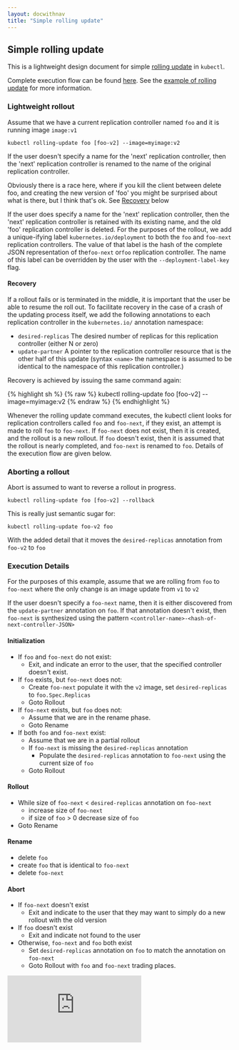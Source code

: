 ```yaml
---
layout: docwithnav
title: "Simple rolling update"
---
```

<!-- BEGIN MUNGE: UNVERSIONED_WARNING -->


<!-- END MUNGE: UNVERSIONED_WARNING -->

## Simple rolling update

This is a lightweight design document for simple [rolling update](../user-guide/kubectl/kubectl_rolling-update.html) in `kubectl`.

Complete execution flow can be found [here](#execution-details). See the [example of rolling update](../user-guide/update-demo/) for more information.

### Lightweight rollout

Assume that we have a current replication controller named `foo` and it is running image `image:v1`

`kubectl rolling-update foo [foo-v2] --image=myimage:v2`

If the user doesn't specify a name for the 'next' replication controller, then the 'next' replication controller is renamed to
the name of the original replication controller.

Obviously there is a race here, where if you kill the client between delete foo, and creating the new version of 'foo' you might be surprised about what is there, but I think that's ok.
See [Recovery](#recovery) below

If the user does specify a name for the 'next' replication controller, then the 'next' replication controller is retained with its existing name,
and the old 'foo' replication controller is deleted.  For the purposes of the rollout, we add a unique-ifying label `kubernetes.io/deployment` to both the `foo` and `foo-next` replication controllers.
The value of that label is the hash of the complete JSON representation of the`foo-next` or`foo` replication controller.  The name of this label can be overridden by the user with the `--deployment-label-key` flag.

#### Recovery

If a rollout fails or is terminated in the middle, it is important that the user be able to resume the roll out.
To facilitate recovery in the case of a crash of the updating process itself, we add the following annotations to each replication controller in the `kubernetes.io/` annotation namespace:
   * `desired-replicas` The desired number of replicas for this replication controller (either N or zero)
   * `update-partner` A pointer to the replication controller resource that is the other half of this update (syntax `<name>` the namespace is assumed to be identical to the namespace of this replication controller.)

Recovery is achieved by issuing the same command again:

{% highlight sh %}
{% raw %}
kubectl rolling-update foo [foo-v2] --image=myimage:v2
{% endraw %}
{% endhighlight %}

Whenever the rolling update command executes, the kubectl client looks for replication controllers called `foo` and `foo-next`, if they exist, an attempt is
made to roll `foo` to `foo-next`.  If `foo-next` does not exist, then it is created, and the rollout is a new rollout.  If `foo` doesn't exist, then
it is assumed that the rollout is nearly completed, and `foo-next` is renamed to `foo`.  Details of the execution flow are given below.


### Aborting a rollout

Abort is assumed to want to reverse a rollout in progress.

`kubectl rolling-update foo [foo-v2] --rollback`

This is really just semantic sugar for:

`kubectl rolling-update foo-v2 foo`

With the added detail that it moves the `desired-replicas` annotation from `foo-v2` to `foo`


### Execution Details

For the purposes of this example, assume that we are rolling from `foo` to `foo-next` where the only change is an image update from `v1` to `v2`

If the user doesn't specify a `foo-next` name, then it is either discovered from the `update-partner` annotation on `foo`.  If that annotation doesn't exist,
then `foo-next` is synthesized using the pattern `<controller-name>-<hash-of-next-controller-JSON>`

#### Initialization

   * If `foo` and `foo-next` do not exist:
      * Exit, and indicate an error to the user, that the specified controller doesn't exist.
   * If `foo` exists, but `foo-next` does not:
      * Create `foo-next` populate it with the `v2` image, set `desired-replicas` to `foo.Spec.Replicas`
      * Goto Rollout
   * If `foo-next` exists, but `foo` does not:
      * Assume that we are in the rename phase.
      * Goto Rename
   * If both `foo` and `foo-next` exist:
      * Assume that we are in a partial rollout
      * If `foo-next` is missing the `desired-replicas` annotation
         * Populate the `desired-replicas` annotation to `foo-next` using the current size of `foo`
      * Goto Rollout

#### Rollout

   * While size of `foo-next` < `desired-replicas` annotation on `foo-next`
      * increase size of `foo-next`
      * if size of `foo` > 0
         decrease size of `foo`
   * Goto Rename

#### Rename

   * delete `foo`
   * create `foo` that is identical to `foo-next`
   * delete `foo-next`

#### Abort

   * If `foo-next` doesn't exist
      * Exit and indicate to the user that they may want to simply do a new rollout with the old version
   * If `foo` doesn't exist
      * Exit and indicate not found to the user
   * Otherwise, `foo-next` and `foo` both exist
      * Set `desired-replicas` annotation on `foo` to match the annotation on `foo-next`
      * Goto Rollout with `foo` and `foo-next` trading places.




<!-- BEGIN MUNGE: IS_VERSIONED -->
<!-- TAG IS_VERSIONED -->
<!-- END MUNGE: IS_VERSIONED -->


<!-- BEGIN MUNGE: GENERATED_ANALYTICS -->
[![Analytics](https://kubernetes-site.appspot.com/UA-36037335-10/GitHub/docs/design/simple-rolling-update.md?pixel)]()
<!-- END MUNGE: GENERATED_ANALYTICS -->

